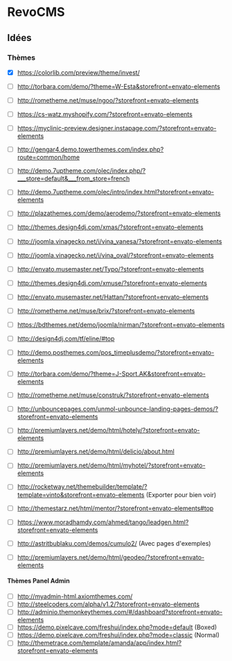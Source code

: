 # RevoCMS

## Idées

### Thèmes

- [X] https://colorlib.com/preview/theme/invest/
- [ ] http://torbara.com/demo/?theme=W-Esta&storefront=envato-elements
- [ ] http://rometheme.net/muse/ngoo/?storefront=envato-elements
- [ ] https://cs-watz.myshopify.com/?storefront=envato-elements
- [ ] https://myclinic-preview.designer.instapage.com/?storefront=envato-elements
- [ ] http://gengar4.demo.towerthemes.com/index.php?route=common/home
- [ ] http://demo.7uptheme.com/olec/index.php/?___store=default&___from_store=french
- [ ] http://demo.7uptheme.com/olec/intro/index.html?storefront=envato-elements
- [ ] http://plazathemes.com/demo/aerodemo/?storefront=envato-elements
- [ ] http://themes.design4dj.com/xmas/?storefront=envato-elements
- [ ] http://joomla.vinagecko.net/i/vina_vanesa/?storefront=envato-elements
- [ ] http://joomla.vinagecko.net/i/vina_oval/?storefront=envato-elements
- [ ] http://envato.musemaster.net/Typo/?storefront=envato-elements
- [ ] http://themes.design4dj.com/xmuse/?storefront=envato-elements
- [ ] http://envato.musemaster.net/Hattan/?storefront=envato-elements
- [ ] http://rometheme.net/muse/brix/?storefront=envato-elements
- [ ] https://bdthemes.net/demo/joomla/nirman/?storefront=envato-elements
- [ ] http://design4dj.com/tf/eline/#top
- [ ] http://demo.posthemes.com/pos_timeplusdemo/?storefront=envato-elements
- [ ] http://torbara.com/demo/?theme=J-Sport.AK&storefront=envato-elements
- [ ] http://rometheme.net/muse/construk/?storefront=envato-elements
- [ ] http://unbouncepages.com/unmol-unbounce-landing-pages-demos/?storefront=envato-elements
- [ ] http://premiumlayers.net/demo/html/hotely/?storefront=envato-elements
- [ ] http://premiumlayers.net/demo/html/delicio/about.html
- [ ] http://premiumlayers.net/demo/html/myhotel/?storefront=envato-elements
- [ ] http://rocketway.net/themebuilder/template/?template=vinto&storefront=envato-elements (Exporter pour bien voir)
- [ ] http://themestarz.net/html/mentor/?storefront=envato-elements#top
- [ ] https://www.moradhamdy.com/ahmed/tango/leadgen.html?storefront=envato-elements
- [ ] http://astritbublaku.com/demos/cumulo2/ (Avec pages d'exemples)
- [ ] http://premiumlayers.net/demo/html/geodeo/?storefront=envato-elements


#### Thèmes Panel Admin

- [ ] http://myadmin-html.axiomthemes.com/
- [ ] http://steelcoders.com/alpha/v1.2/?storefront=envato-elements
- [ ] http://adminio.themonkeythemes.com/#/dashboard?storefront=envato-elements
- [ ] https://demo.pixelcave.com/freshui/index.php?mode=default (Boxed)
- [ ] https://demo.pixelcave.com/freshui/index.php?mode=classic (Normal)
- [ ] http://themetrace.com/template/amanda/app/index.html?storefront=envato-elements
